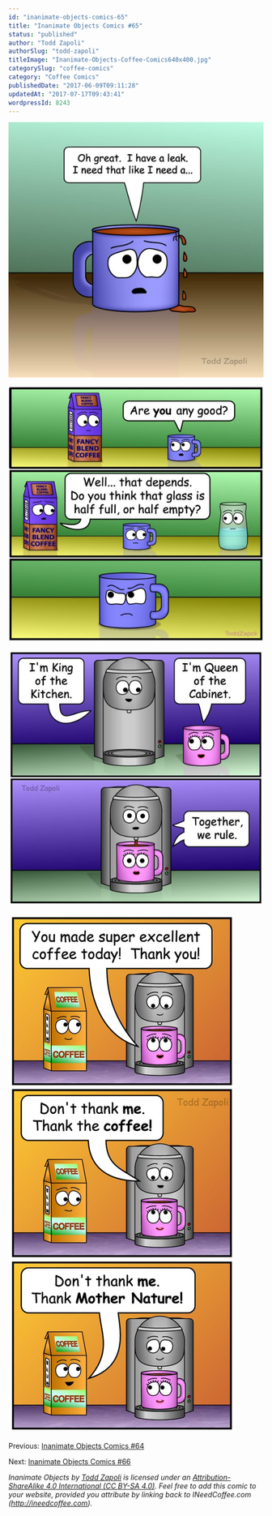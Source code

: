 ```yaml
---
id: "inanimate-objects-comics-65"
title: "Inanimate Objects Comics #65"
status: "published"
author: "Todd Zapoli"
authorSlug: "todd-zapoli"
titleImage: "Inanimate-Objects-Coffee-Comics640x400.jpg"
categorySlug: "coffee-comics"
category: "Coffee Comics"
publishedDate: "2017-06-09T09:11:28"
updatedAt: "2017-07-17T09:43:41"
wordpressId: 8243
---
```


![Coffee comic - Hole in the head (blue mug)](201709-Hole-in-the-Head.jpg)

![Half Empty coffee comic](201710-Half-Empty.jpg)

![Together we Rule coffee comic](201711-We-Rule.jpg)

![Thank Mother nature coffee comic](201712-Thank-Mother-Nature.jpg)

Previous: [Inanimate Objects Comics #64](/inanimate-objects-comics-64/)

Next: [Inanimate Objects Comics #66](/inanimate-objects-comics-66/)

*Inanimate Objects by [Todd Zapoli](/) is licensed under an [Attribution-ShareAlike 4.0 International (CC BY-SA 4.0)](https://creativecommons.org/licenses/by-sa/4.0/). Feel free to add this comic to your website, provided you attribute by linking back to INeedCoffee.com (http://ineedcoffee.com).*

